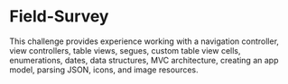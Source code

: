 # Field-Survey
This challenge provides experience working with a navigation controller, view controllers, table views, segues, custom table view cells, enumerations, dates, data structures, MVC architecture, creating an app model, parsing JSON, icons, and image resources.
